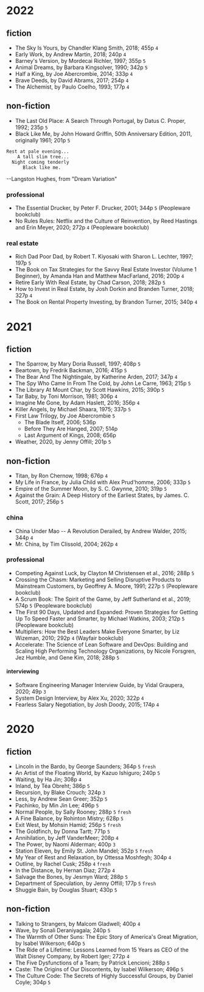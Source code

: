 # 2022

## fiction

 * The Sky Is Yours, by Chandler Klang Smith, 2018; 455p `4`
 * Early Work, by Andrew Martin, 2018; 240p `4`
 * Barney's Version, by Mordecai Richler, 1997; 355p `5`
 * Animal Dreams, by Barbara Kingsolver, 1990; 342p `5`
 * Half a King, by Joe Abercrombie, 2014; 333p `4`
 * Brave Deeds, by David Abrams, 2017; 254p `4`
 * The Alchemist, by Paulo Coelho, 1993; 177p `4`
 
## non-fiction

 * The Last Old Place: A Search Through Portugal, by Datus C. Proper, 1992; 235p `5`
 * Black Like Me, by John Howard Griffin, 50th Anniversary Edition, 2011, originally 1961; 201p `5`

```
Rest at pale evening...
    A tall slim tree...
  Night coming tenderly
      Black like me.
```
--Langston Hughes, from "Dream Variation"


### professional

 * The Essential Drucker, by Peter F. Drucker, 2001; 344p `5` (Peopleware bookclub)
 * No Rules Rules: Netflix and the Culture of Reinvention, by Reed Hastings and Erin Meyer, 2020; 272p `4` (Peopleware bookclub)

### real estate

* Rich Dad Poor Dad, by Robert T. Kiyosaki with Sharon L. Lechter, 1997; 197p `5`
* The Book on Tax Strategies for the Savvy Real Estate Investor (Volume 1 Beginner), by Amanda Han and Matthew MacFarland, 2016; 200p `4`
* Retire Early With Real Estate, by Chad Carson, 2018; 282p `5`
* How to Invest in Real Estate, by Josh Dorkin and Branden Turner, 2018; 327p `4`
* The Book on Rental Property Investing, by Brandon Turner, 2015; 340p `4`

# 2021

## fiction

 * The Sparrow, by Mary Doria Russell, 1997; 408p `5`
 * Beartown, by Fredrik Backman, 2016; 415p `5`
 * The Bear And The Nightingale, by Katherine Arden, 2017; 347p `4`
 * The Spy Who Came In From The Cold, by John Le Carre, 1963; 215p `5`
 * The Library At Mount Char, by Scott Hawkins, 2015; 390p `5`
 * Tar Baby, by Toni Morrison, 1981; 306p `4`
 * Imagine Me Gone, by Adam Haslett, 2016; 356p `4`
 * Killer Angels, by Michael Shaara, 1975; 337p `5`
 * First Law Trilogy, by Joe Abercrombie `5`
   * The Blade Itself, 2006; 536p
   * Before They Are Hanged, 2007; 514p
   * Last Argument of Kings, 2008; 656p
 * Weather, 2020, by Jenny Offill; 201p `5`

## non-fiction

 * Titan, by Ron Chernow, 1998; 676p `4`
 * My Life in France, by Julia Child with Alex Prud'homme, 2006; 333p `5`
 * Empire of the Summer Moon, by S. C. Gwynne, 2010; 319p `5`
 * Against the Grain: A Deep History of the Earliest States, by James. C. Scott, 2017; 256p `5`
 
### china

 * China Under Mao -- A Revolution Derailed, by Andrew Walder, 2015; 344p `4`
 * Mr. China, by Tim Clissold, 2004; 262p `4`

### professional

 * Competing Against Luck, by Clayton M Christensen et al., 2016; 288p `5`
 * Crossing the Chasm: Marketing and Selling Disruptive Products to Mainstream Customers, by Geoffrey A. Moore, 1991; 227p `5` (Peopleware bookclub)
 * A Scrum Book: The Spirit of the Game, by Jeff Sutherland et al., 2019; 574p `5` (Peopleware bookclub)
 * The First 90 Days, Updated and Expanded: Proven Strategies for Getting Up To Speed Faster and Smarter, by Michael Watkins, 2003; 212p `5` (Peopleware bookclub)
 * Multipliers: How the Best Leaders Make Everyone Smarter, by Liz Wizeman, 2010; 292p `4` (Wayfair bookclub)
 * Accelerate: The Science of Lean Software and DevOps: Building and Scaling High Performing Technology Organizations, by Nicole Forsgren, Jez Humble, and Gene Kim, 2018; 288p `5`

#### interviewing

 * Software Engineering Manager Interview Guide, by Vidal Graupera, 2020; 49p `3`
 * System Design Interview, by Alex Xu, 2020; 322p `4`
 * Fearless Salary Negotiation, by Josh Doody, 2015; 174p `4`

# 2020

## fiction

 * Lincoln in the Bardo, by George Saunders; 364p `5` `fresh`
 * An Artist of the Floating World, by Kazuo Ishiguro; 240p `5`
 * Waiting, by Ha Jin; 308p `4`
 * Inland, by Téa Obreht; 386p `5`
 * Recursion, by Blake Crouch; 324p `3`
 * Less, by Andrew Sean Greer; 352p `5`
 * Pachinko, by Min Jin Lee; 496p `5`
 * Normal People, by Sally Rooney; 288p `5` `fresh`
 * A Fine Balance, by Rohinton Mistry; 628p `5`
 * Exit West, by Mohsin Hamid; 256p `5` `fresh`
 * The Goldfinch, by Donna Tartt; 771p `5`
 * Annihilation, by Jeff VanderMeer; 208p `4`
 * The Power, by Naomi Alderman; 400p `3`
 * Station Eleven, by Emily St. John Mandel; 352p `5` `fresh`
 * My Year of Rest and Relaxation, by Ottessa Moshfegh; 304p `4`
 * Outline, by Rachel Cusk; 258p `4` `fresh`
 * In the Distance, by Hernan Diaz; 272p `4`
 * Salvage the Bones, by Jesmyn Ward; 288p `5`
 * Department of Speculation, by Jenny Offill; 177p `5` `fresh`
 * Shuggie Bain, by Douglas Stuart; 430p `5`

## non-fiction

 * Talking to Strangers, by Malcom Gladwell; 400p `4`
 * Wave, by Sonali Deraniyagala; 240p `5`
 * The Warmth of Other Suns: The Epic Story of America's Great Migration, by Isabel Wilkerson; 640p `5`
 * The Ride of a Lifetime: Lessons Learned from 15 Years as CEO of the Walt Disney Company, by Robert Iger; 272p `4`
 * The Five Dysfunctions of a Team; by Patrick Lencioni; 288p `5`
 * Caste: The Origins of Our Discontents, by Isabel Wilkerson; 496p `5`
 * The Culture Code: The Secrets of Highly Successful Groups, by Daniel Coyle; 304p `5` 
